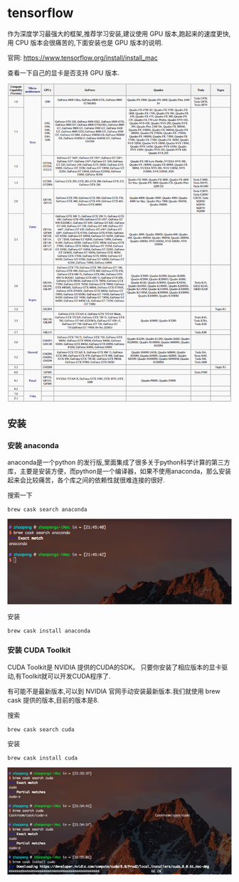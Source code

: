 # tensorflow

作为深度学习最强大的框架,推荐学习安装,建议使用 GPU 版本,跑起来的速度更快,用 CPU 版本会很痛苦的,下面安装也是 GPU 版本的说明.

官网: https://www.tensorflow.org/install/install_mac

查看一下自己的显卡是否支持 GPU 版本.

![](/_resource/mac/tensorflow/n_gpu_cc.png)


## 安装

### 安装 anaconda

anaconda是一个python 的发行版,里面集成了很多关于python科学计算的第三方库，主要是安装方便，而python是一个编译器，如果不使用anaconda，那么安装起来会比较痛苦，各个库之间的依赖性就很难连接的很好.

搜索一下

```
brew cask search anaconda
```

![](/_resource/mac/tensorflow/0.png)

安装

```
brew cask install anaconda
```

### 安装 CUDA Toolkit

CUDA Toolkit是 NVIDIA 提供的CUDA的SDK。 只要你安装了相应版本的显卡驱动,有Toolkit就可以开发CUDA程序了.

有可能不是最新版本,可以到 NVIDIA 官网手动安装最新版本.我们就使用 brew cask 提供的版本,目前的版本是8.

搜索

```
brew cask search cuda
```

安装

```
brew cask install cuda
```

![](/_resource/mac/tensorflow/1.jpg)





